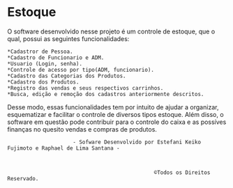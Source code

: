 # Estoque

  O software desenvolvido nesse projeto é um controle de estoque, que o qual, possui as seguintes funcionalidades:
  
    *Cadastror de Pessoa.
    *Cadastro de Funcionario e ADM.
    *Usuario (Login, senha).
    *Controle de acesso por tipo(ADM, funcionario).
    *Cadastro das Categorias dos Produtos.
    *Cadastro dos Produtos.
    *Registro das vendas e seus respectivos carrinhos.
    *Busca, edição e remoção dos cadastros anteriormente descritos.
    
Desse modo, essas funcionalidades tem por intuito de ajudar a organizar, esquematizar e facilitar o controle de diversos tipos estoque. Além disso, o software em questão pode contribuir para o controle do caixa e as possíves finanças no quesito vendas e compras de produtos.

 
 
 
 
 
 
 
 
 
 
      
                         
                         - Sofware Desenvolvido por Estefani Keiko Fujimoto e Raphael de Lima Santana -
 
 
 
                                                   ©Todos os Direitos Reservado.
